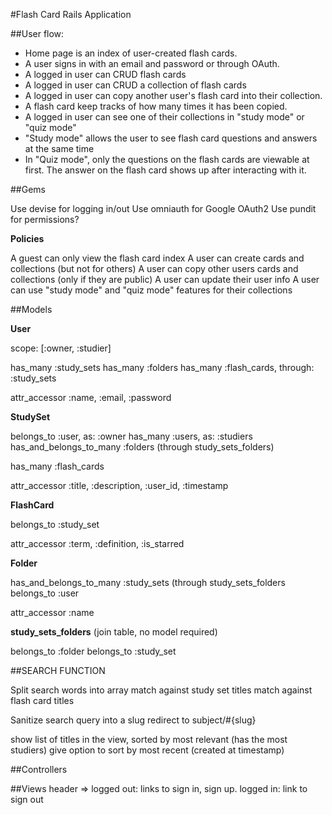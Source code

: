 #Flash Card Rails Application

##User flow:
- Home page is an index of user-created flash cards.
- A user signs in with an email and password or through OAuth.
- A logged in user can CRUD flash cards
- A logged in user can CRUD a collection of flash cards
- A logged in user can copy another user's flash card into their collection.
- A flash card keep tracks of how many times it has been copied.
- A logged in user can see one of their collections in "study mode" or "quiz mode"
- "Study mode" allows the user to see flash card questions and answers at the same time
- In "Quiz mode", only the questions on the flash cards are viewable at first. The answer on the flash card shows up after interacting with it.

##Gems

Use devise for logging in/out
Use omniauth for Google OAuth2
Use pundit for permissions?

**Policies**

A guest can only view the flash card index
A user can create cards and collections (but not for others)
A user can copy other users cards and collections (only if they are public)
A user can update their user info
A user can use "study mode" and "quiz mode" features for their collections

##Models

**User**

scope: [:owner, :studier]

has_many :study_sets
has_many :folders
has_many :flash_cards, through: :study_sets

attr_accessor
:name,
:email,
:password

**StudySet** 

belongs_to :user, as: :owner
has_many :users, as: :studiers
has_and_belongs_to_many :folders (through study_sets_folders)

has_many :flash_cards

attr_accessor
:title,
:description,
:user_id,
:timestamp

**FlashCard**

belongs_to :study_set

attr_accessor
:term,
:definition,
:is_starred

**Folder**

has_and_belongs_to_many :study_sets (through study_sets_folders
belongs_to :user

attr_accessor :name


**study_sets_folders** (join table, no model required)

belongs_to :folder
belongs_to :study_set


##SEARCH FUNCTION

Split search words into array
match against study set titles
match against flash card titles

Sanitize search query into a slug
redirect to subject/#{slug}

show list of titles in the view, sorted by most relevant (has the most studiers)
give option to sort by most recent (created at timestamp)



##Controllers


##Views
header => logged out: links to sign in, sign up. logged in: link to sign out
